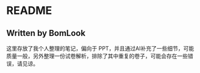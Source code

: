 # README

## Written by BomLook

这里存放了我个人整理的笔记，偏向于 PPT，并且通过AI补充了一些细节，可能质量一般，另外整理一份试卷解析，排除了其中重复的卷子，可能会存在一些错误，请见谅。